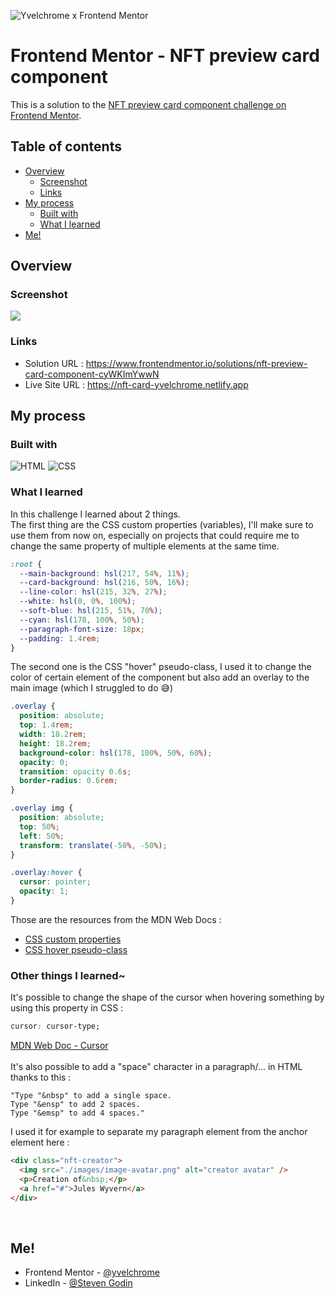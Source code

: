 ![Yvelchrome x Frontend Mentor](https://user-images.githubusercontent.com/55931217/173252483-facf776d-ac95-455f-9933-98dd79c35e41.png)

# Frontend Mentor - NFT preview card component

This is a solution to the [NFT preview card component challenge on Frontend Mentor](https://www.frontendmentor.io/challenges/nft-preview-card-component-SbdUL_w0U).

## Table of contents

- [Overview](#overview)
  - [Screenshot](#screenshot)
  - [Links](#links)
- [My process](#my-process)
  - [Built with](#built-with)
  - [What I learned](#what-i-learned)
- [Me!](#me)

## Overview

### Screenshot

![](https://user-images.githubusercontent.com/55931217/174507976-2d962372-f424-48bf-879b-cb0741f3b1b8.png)

### Links

- Solution URL : https://www.frontendmentor.io/solutions/nft-preview-card-component-cyWKImYwwN
- Live Site URL : https://nft-card-yvelchrome.netlify.app

## My process

### Built with

![HTML](https://camo.githubusercontent.com/49fbb99f92674cc6825349b154b65aaf4064aec465d61e8e1f9fb99da3d922a1/68747470733a2f2f696d672e736869656c64732e696f2f62616467652f68746d6c352d2532334533344632362e7376673f7374796c653d666f722d7468652d6261646765266c6f676f3d68746d6c35266c6f676f436f6c6f723d7768697465)
![CSS](https://camo.githubusercontent.com/e6b67b27998fca3bccf4c0ee479fc8f9de09d91f389cccfbe6cb1e29c10cfbd7/68747470733a2f2f696d672e736869656c64732e696f2f62616467652f637373332d2532333135373242362e7376673f7374796c653d666f722d7468652d6261646765266c6f676f3d63737333266c6f676f436f6c6f723d7768697465)

### What I learned

In this challenge I learned about 2 things.<br/>
The first thing are the CSS custom properties (variables), I'll make sure to use them from now on, especially on projects that could require me to change the same property of multiple elements at the same time.

```css
:root {
  --main-background: hsl(217, 54%, 11%);
  --card-background: hsl(216, 50%, 16%);
  --line-color: hsl(215, 32%, 27%);
  --white: hsl(0, 0%, 100%);
  --soft-blue: hsl(215, 51%, 70%);
  --cyan: hsl(178, 100%, 50%);
  --paragraph-font-size: 18px;
  --padding: 1.4rem;
}
```

The second one is the CSS "hover" pseudo-class, I used it to change the color of certain element of the component but also add an overlay to the main image (which I struggled to do 😅​)

```css
.overlay {
  position: absolute;
  top: 1.4rem;
  width: 18.2rem;
  height: 18.2rem;
  background-color: hsl(178, 100%, 50%, 60%);
  opacity: 0;
  transition: opacity 0.6s;
  border-radius: 0.6rem;
}

.overlay img {
  position: absolute;
  top: 50%;
  left: 50%;
  transform: translate(-50%, -50%);
}

.overlay:hover {
  cursor: pointer;
  opacity: 1;
}
```

Those are the resources from the MDN Web Docs :

- [CSS custom properties](https://developer.mozilla.org/en-US/docs/Web/CSS/Using_CSS_custom_properties)
- [CSS hover pseudo-class](https://developer.mozilla.org/en-US/docs/Web/CSS/:hover)

### Other things I learned~

It's possible to change the shape of the cursor when hovering something by using this property in CSS :

```css
cursor: cursor-type;
```

[MDN Web Doc - Cursor](https://developer.mozilla.org/en-US/docs/Web/CSS/cursor)
<br/><br/>
It's also possible to add a "space" character in a paragraph/... in HTML thanks to this :

```
"Type "&nbsp" to add a single space.
Type "&ensp" to add 2 spaces.
Type "&emsp" to add 4 spaces."
```

I used it for example to separate my paragraph element from the anchor element here :

```html
<div class="nft-creator">
  <img src="./images/image-avatar.png" alt="creator avatar" />
  <p>Creation of&nbsp;</p>
  <a href="#">Jules Wyvern</a>
</div>
```

<br/>

## Me!

- Frontend Mentor - [@yvelchrome](https://www.frontendmentor.io/profile/yvelchrome)
- LinkedIn - [@Steven Godin](https://www.linkedin.com/in/steven-godin/)

